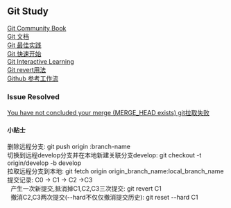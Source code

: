 ## Git Study
[Git Community Book](http://gitbook.liuhui998.com/)</br>
[Git 文档](http://git-scm.com/book/en)</br>
[Git 最佳实践](https://www.atlassian.com/git/)</br>
[Git 快速开始](http://rogerdudler.github.io/git-guide/)</br>
[Git Interactive Learning](http://pcottle.github.io/learnGitBranching/?demo)</br>
[Git revert用法](http://www.cnblogs.com/0616--ataozhijia/p/3709917.html)</br>
[Github 参考工作流](https://github.com/vincenthou/vincenthou.github.io/issues/1)</br>

### Issue Resolved
[You have not concluded your merge (MERGE_HEAD exists) git拉取失败](http://yijiebuyi.com/blog/5b55eb51ad49ce41e2de9c85dd4513ca.html)</br>

#### 小贴士
删除远程分支: git push origin :branch-name</br>
切换到远程develop分支并在本地新建关联分支develop: git checkout -t origin/develop -b develop</br>
拉取远程分支到本地: git fetch origin origin_branch_name:local_branch_name<br/>
提交记录: C0 -> C1 -> C2 ->C3</br>
&nbsp;&nbsp;产生一次新提交,抵消掉C1,C2,C3三次提交: git revert C1</br>
&nbsp;&nbsp;撤消C2,C3两次提交(--hard不仅仅撤消提交历史): git reset --hard C1</br>
